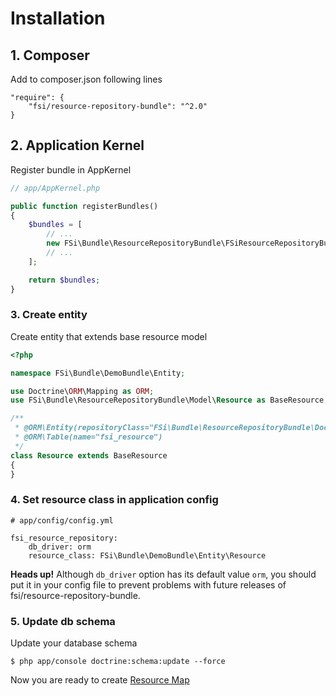 # Installation

## 1. Composer
Add to composer.json following lines

```
"require": {
    "fsi/resource-repository-bundle": "^2.0"
}
```

## 2. Application Kernel

Register bundle in AppKernel

```php
// app/AppKernel.php

public function registerBundles()
{
    $bundles = [
        // ...
        new FSi\Bundle\ResourceRepositoryBundle\FSiResourceRepositoryBundle()
        // ...
    ];

    return $bundles;
}
```

### 3. Create entity

Create entity that extends base resource model

```php
<?php

namespace FSi\Bundle\DemoBundle\Entity;

use Doctrine\ORM\Mapping as ORM;
use FSi\Bundle\ResourceRepositoryBundle\Model\Resource as BaseResource;

/**
 * @ORM\Entity(repositoryClass="FSi\Bundle\ResourceRepositoryBundle\Doctrine\ResourceRepository")
 * @ORM\Table(name="fsi_resource")
 */
class Resource extends BaseResource
{
}
```

### 4. Set resource class in application config

```
# app/config/config.yml

fsi_resource_repository:
    db_driver: orm
    resource_class: FSi\Bundle\DemoBundle\Entity\Resource
```

**Heads up!** Although ``db_driver`` option has its default value ``orm``, you should put it in your
config file to prevent problems with future releases of fsi/resource-repository-bundle.

### 5. Update db schema

Update your database schema

```
$ php app/console doctrine:schema:update --force
```

Now you are ready to create [Resource Map](resource_map.md)
